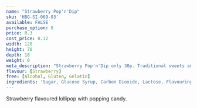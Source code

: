 ```yaml
---
name: "Strawberry Pop'n'Dip"
sku: 'HBG-SI-069-03'
available: FALSE
purchase_option: 0
price: 0.3
cost_price: 0.12
width: 120
height: 70
depth: 10
weight: 0
meta_description: "Strawberry Pop'n'Dip only 30p. Traditional sweets and more at Humbugs Confectionery Store. Specialists in satisfying your sweet tooth!"
flavour: [Strawberry]
free: [Alcohol, Gluten, Gelatin]
ingredients: 'Sugar, Glucose Syrup, Carbon Dioxide, Lactose, Flavouring, Colours: E192, E102, E133, E129, E102'
---
```

Strawberry flavoured lollipop with popping candy.